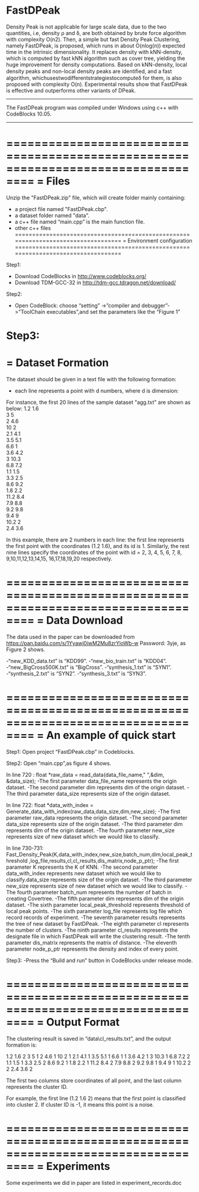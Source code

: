 # FastDPeak
Density Peak is not applicable for large scale data, due to the two quantities, i.e, density ρ and δ, are both obtained by brute force algorithm with complexity O(n2). Then, a simple but fast Density Peak Clustering, namely FastDPeak, is proposed, which runs in about O(nlog(n)) expected time in the intrinsic dimensionality. It replaces density with kNN-density, which is computed by fast kNN algorithm such as cover tree, yielding the huge improvement for density computations. Based on kNN-density, local density peaks and non-local density peaks are identiﬁed, and a fast algorithm, whichusestwodifferentstrategiestocomputeδ for them, is also proposed with complexity O(n). Experimental results show that FastDPeak is effective and outperforms other variants of DPeak.

***********************************************************************************
 The FastDPeak program was compiled under Windows using c++ with CodeBlocks 10.05.
*********************************************************************************** 

==================================================================================
= Files
==================================================================================
Unzip the "FastDPeak.zip" file, which will create folder mainly containing:
- a project file named "FastDPeak.cbp".
- a dataset folder named "data".
- a c++ file named “main.cpp” is the main function file.
- other c++ files
==================================================================================
= Environment configuration
==================================================================================

Step1:
- Download CodeBlocks in http://www.codeblocks.org/
- Download TDM-GCC-32 in http://tdm-gcc.tdragon.net/download/   

Step2:
- Open CodeBlock: choose “setting” ->”compiler and debugger”->”ToolChain executables”,and set the parameters like the “Figure 1” 

Step3:
==================================================================================
= Dataset Formation
==================================================================================
The dataset should be given in a text file with the following formation:

- each line represents a point with d numbers, where d is dimension:

For instance, the first 20 lines of the sample dataset "agg.txt" are shown as below:
1.2    1.6    
3      5      
2      4.6    
10     2      
2.1    4.1    
3.5    5.1    
6.6    1      
3.6    4.2    
3      10.3   
6.8    7.2    
1.1    1.5    
3.3    2.5    
8.6    9.2    
1.8    2.2    
11.2   8.4    
7.9    8.8    
9.2    9.8    
9.4    9      
10.2   2      
2.4    3.6    

In this example, there are 2 numbers in each line: the first line represents the first point with the coordinates (1.2   1.6), and its id is 1. Similarly, the rest nine lines specify the coordinates of the point with id = 2, 3, 4, 5, 6, 7, 8, 9,10,11,12,13,14,15,
16,17,18,19,20 respectively.  

==================================================================================
= Data Download
==================================================================================

The data used in the paper can be downloaded from https://pan.baidu.com/s/1Yyawj0iwM2Mu8zrYioWb-w  Password: 3yje, as Figure 2 shows.

-“new_KDD_data.txt” is “KDD99”.
-“new_bio_train.txt” is “KDD04”.
-“new_BigCross500K.txt” is “BigCross”.
-“synthesis_1.txt” is “SYN1”.
-“synthesis_2.txt” is “SYN2”.
-“synthesis_3.txt” is “SYN3”.

==================================================================================
= An example of quick start
==================================================================================
Step1:
Open project “FastDPeak.cbp” in Codeblocks.

Step2:
Open “main.cpp”,as figure 4 shows.

In line 720 : float *raw_data = read_data(data_file_name," ",&dim, &data_size);
-The first parameter data_file_name represents the origin dataset.
-The second parameter dim represents dim of the origin dataset.
-The third parameter data_size represents size of the origin dataset.

In line 722: 
float *data_with_index = Generate_data_with_index(raw_data,data_size,dim,new_size);
-The first parameter raw_data represents the origin dataset.
-The second parameter data_size represents size of the origin dataset.
-The third parameter dim represents dim of the origin dataset.
-The fourth parameter new_size represents size of new dataset which we would like to classify.

In line 730-731: 
Fast_Density_Peak(K,data_with_index,new_size,batch_num,dim,local_peak_threshold
,log_file,results,cl,cl_results,dis_matrix,node_p_ptr);
-The first parameter K represents the K of KNN.
-The second parameter data_with_index represents new dataset which we would like to classify.data_size represents size of the origin dataset.
-The third parameter new_size represents size of new dataset which we would like to classify.
-The fourth parameter batch_num represents the number of batch in creating Covertree.
-The fifth parameter dim represents dim of the origin dataset.
-The sixth parameter local_peak_threshold represents threshold of local peak points.
-The sixth parameter log_file represents log file which record records of experiment.
-The seventh parameter results represents the tree of new dataset by FastDPeak.
-The eighth parameter cl represents the number of clusters.
-The ninth parameter cl_results represents the designate file in which FastDPeak will write the clustering result.
-The tenth parameter dis_matrix represents the matrix of distance.
-The eleventh parameter node_p_ptr represents the density and index of every point.

Step3:
-Press the “Build and run” button in CodeBlocks under release mode.

==================================================================================
= Output Format
==================================================================================

The clustering result is saved in “data\cl_results.txt”, and the output formation is:

1.2    1.6    2
3      5      1
2      4.6    1
10     2      1
2.1    4.1    1
3.5    5.1    1
6.6    1      1
3.6    4.2    1
3      10.3   1
6.8    7.2    2
1.1    1.5    1
3.3    2.5    2
8.6    9.2    1
1.8    2.2    1
11.2   8.4    2
7.9    8.8    2
9.2    9.8    1
9.4    9      1
10.2   2      2
2.4    3.6    2

The first two columns store coordinates of all point, and the last column represents the cluster ID.

For example, the first line (1.2  1.6  2) means that the first point is classified into cluster 2. If cluster ID is -1, it means this point is a noise.

==================================================================================
= Experiments
==================================================================================
Some experiments we did in paper are listed in experiment_records.doc

